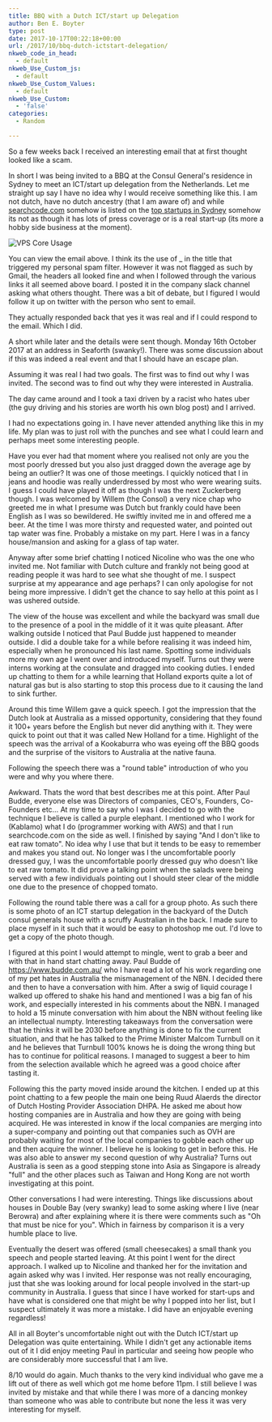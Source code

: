 ```yaml
---
title: BBQ with a Dutch ICT/start up Delegation
author: Ben E. Boyter
type: post
date: 2017-10-17T00:22:18+00:00
url: /2017/10/bbq-dutch-ictstart-delegation/
nkweb_code_in_head:
  - default
nkweb_Use_Custom_js:
  - default
nkweb_Use_Custom_Values:
  - default
nkweb_Use_Custom:
  - 'false'
categories:
  - Random

---
```

So a few weeks back I received an interesting email that at first thought looked like a scam.

In short I was being invited to a BBQ at the Consul General's residence in Sydney to meet an ICT/start up delegation from the Netherlands. Let me straight up say I have no idea why I would receive something like this. I am not dutch, have no dutch ancestry (that I am aware of) and while [searchcode.com][1] somehow is listed on the [top startups in Sydney][2] somehow its not as though it has lots of press coverage or is a real start-up (its more a hobby side business at the moment).

![VPS Core Usage](/static/dutch.png)

You can view the email above. I think its the use of _ in the title that triggered my personal spam filter. However it was not flagged as such by Gmail, the headers all looked fine and when I followed through the various links it all seemed above board. I posted it in the company slack channel asking what others thought. There was a bit of debate, but I figured I would follow it up on twitter with the person who sent to email.

They actually responded back that yes it was real and if I could respond to the email. Which I did.

A short while later and the details were sent though. Monday 16th October 2017 at an address in Seaforth (swanky!). There was some discussion about if this was indeed a real event and that I should have an escape plan.

Assuming it was real I had two goals. The first was to find out why I was invited. The second was to find out why they were interested in Australia.

The day came around and I took a taxi driven by a racist who hates uber (the guy driving and his stories are worth his own blog post) and I arrived.

I had no expectations going in. I have never attended anything like this in my life. My plan was to just roll with the punches and see what I could learn and perhaps meet some interesting people.

Have you ever had that moment where you realised not only are you the most poorly dressed but you also just dragged down the average age by being an outlier? It was one of those meetings. I quickly noticed that I in jeans and hoodie was really underdressed by most who were wearing suits. I guess I could have played it off as though I was the next Zuckerberg though. I was welcomed by Willem (the Consol) a very nice chap who greeted me in what I presume was Dutch but frankly could have been English as I was so bewildered. He swiftly invited me in and offered me a beer. At the time I was more thirsty and requested water, and pointed out tap water was fine. Probably a mistake on my part. Here I was in a fancy house/mansion and asking for a glass of tap water.

Anyway after some brief chatting I noticed Nicoline who was the one who invited me. Not familiar with Dutch culture and frankly not being good at reading people it was hard to see what she thought of me. I suspect surprise at my appearance and age perhaps? I can only apologise for not being more impressive. I didn't get the chance to say hello at this point as I was ushered outside.

The view of the house was excellent and while the backyard was small due to the presence of a pool in the middle of it it was quite pleasant. After walking outside I noticed that Paul Budde just happened to meander outside. I did a double take for a while before realising it was indeed him, especially when he pronounced his last name. Spotting some individuals more my own age I went over and introduced myself. Turns out they were interns working at the consulate and dragged into cooking duties. I ended up chatting to them for a while learning that Holland exports quite a lot of natural gas but is also starting to stop this process due to it causing the land to sink further.

Around this time Willem gave a quick speech. I got the impression that the Dutch look at Australia as a missed opportunity, considering that they found it 100+ years before the English but never did anything with it. They were quick to point out that it was called New Holland for a time. Highlight of the speech was the arrival of a Kookaburra who was eyeing off the BBQ goods and the surprise of the visitors to Australia at the native fauna.

Following the speech there was a "round table" introduction of who you were and why you where there.

Awkward. Thats the word that best describes me at this point. After Paul Budde, everyone else was Directors of companies, CEO's, Founders, Co-Founders etc&#8230; At my time to say who I was I decided to go with the technique I believe is called a purple elephant. I mentioned who I work for (Kablamo) what I do (programmer working with AWS) and that I run searchcode.com on the side as well. I finished by saying "And I don't like to eat raw tomato". No idea why I use that but it tends to be easy to remember and makes you stand out. No longer was I the uncomfortable poorly dressed guy, I was the uncomfortable poorly dressed guy who doesn't like to eat raw tomato. It did prove a talking point when the salads were being served with a few individuals pointing out I should steer clear of the middle one due to the presence of chopped tomato.

Following the round table there was a call for a group photo. As such there is some photo of an ICT startup delegation in the backyard of the Dutch consul generals house with a scruffy Australian in the back. I made sure to place myself in it such that it would be easy to photoshop me out. I'd love to get a copy of the photo though.

I figured at this point I would attempt to mingle, went to grab a beer and with that in hand start chatting away. Paul Budde of https://www.budde.com.au/ who I have read a lot of his work regarding one of my pet hates in Australia the mismanagement of the NBN. I decided there and then to have a conversation with him. After a swig of liquid courage I walked up offered to shake his hand and mentioned I was a big fan of his work, and especially interested in his comments about the NBN. I managed to hold a 15 minute conversation with him about the NBN without feeling like an intellectual numpty. Interesting takeaways from the conversation were that he thinks it will be 2030 before anything is done to fix the current situation, and that he has talked to the Prime Minister Malcom Turnbull on it and he believes that Turnbull 100% knows he is doing the wrong thing but has to continue for political reasons. I managed to suggest a beer to him from the selection available which he agreed was a good choice after tasting it.

Following this the party moved inside around the kitchen. I ended up at this point chatting to a few people the main one being Ruud Alaerds the director of Dutch Hosting Provider Association DHPA. He asked me about how hosting companies are in Australia and how they are going with being acquired. He was interested in know if the local companies are merging into a super-company and pointing out that companies such as OVH are probably waiting for most of the local companies to gobble each other up and then acquire the winner. I believe he is looking to get in before this. He was also able to answer my second question of why Australia? Turns out Australia is seen as a good stepping stone into Asia as Singapore is already "full" and the other places such as Taiwan and Hong Kong are not worth investigating at this point.

Other conversations I had were interesting. Things like discussions about houses in Double Bay (very swanky) lead to some asking where I live (near Berowra) and after explaining where it is there were comments such as "Oh that must be nice for you". Which in fairness by comparison it is a very humble place to live.

Eventually the desert was offered (small cheesecakes) a small thank you speech and people started leaving. At this point I went for the direct approach. I walked up to Nicoline and thanked her for the invitation and again asked why was I invited. Her response was not really encouraging, just that she was looking around for local people involved in the start-up community in Australia. I guess that since I have worked for start-ups and have what is considered one that might be why I popped into her list, but I suspect ultimately it was more a mistake. I did have an enjoyable evening regardless!

All in all Boyter's uncomfortable night out with the Dutch ICT/start up Delegation was quite entertaining. While I didn't get any actionable items out of it I did enjoy meeting Paul in particular and seeing how people who are considerably more successful that I am live.

8/10 would do again. Much thanks to the very kind individual who gave me a lift out of there as well which got me home before 11pm. I still believe I was invited by mistake and that while there I was more of a dancing monkey than someone who was able to contribute but none the less it was very interesting for myself.

 [1]: https://searchcode.com
 [2]: http://www.startupranking.com/top/australia
 [3]: http://www.boyter.org/wp-content/uploads/2017/10/dutch.png